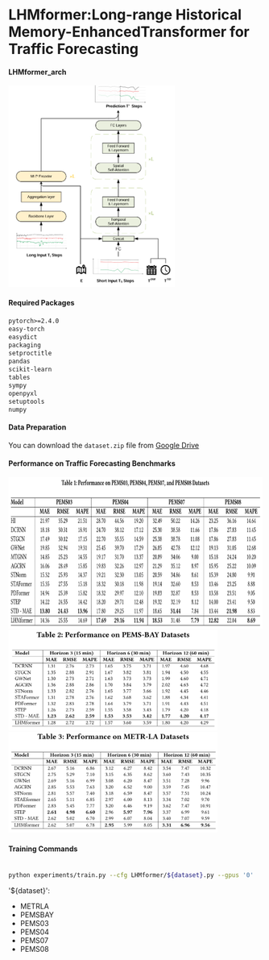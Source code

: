# LHMformer:Long-range Historical Memory-EnhancedTransformer for Traffic Forecasting

#### LHMformer_arch

<img src="figures/LHMformer_arch.png" height="400"/>

#### Required Packages

```
pytorch>=2.4.0
easy-torch
easydict
packaging
setproctitle
pandas
scikit-learn
tables
sympy
openpyxl
setuptools
numpy
```

#### Data Preparation

You can download the `dataset.zip` file from [Google Drive](https://drive.google.com/file/d/19c8YJDuRIQEsgPWSP_UcIVF_Vqq0fRFV/view?usp=drive_link)

#### Performance on Traffic Forecasting Benchmarks
<img src="figures/Performance .png" height="300"/>
<img src="figures/Performance  (2).png" height="200"/>
<img src="figures/Performance  (3).png" height="200"/>

#### Training Commands

```bash

python experiments/train.py --cfg LHMformer/${dataset}.py --gpus '0'


```

'${dataset}':
- METRLA
- PEMSBAY
- PEMS03
- PEMS04
- PEMS07
- PEMS08


